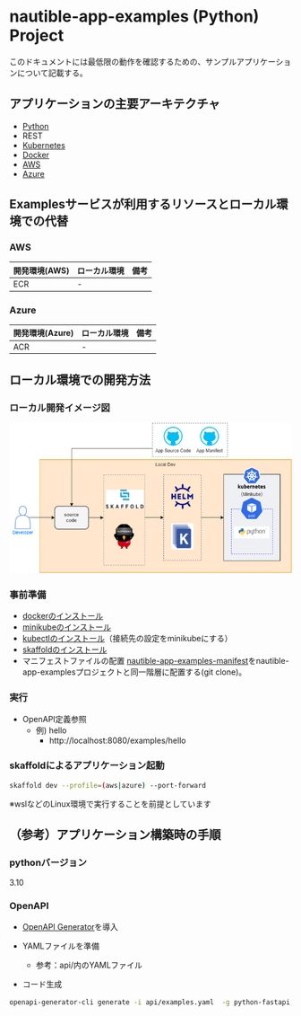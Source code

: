 # nautible-app-examples (Python) Project
このドキュメントには最低限の動作を確認するための、サンプルアプリケーションについて記載する。

## アプリケーションの主要アーキテクチャ
* [Python](https://www.python.org/)
* REST
* [Kubernetes](https://kubernetes.io/)
* [Docker](https://www.docker.com/)
* [AWS](https://aws.amazon.com/)
* [Azure](https://azure.microsoft.com/ja-jp/)

## Examplesサービスが利用するリソースとローカル環境での代替
### AWS
|  開発環境(AWS)  |  ローカル環境  | 備考 |
| ---- | ---- | ---- |
| ECR  | -    |      |

### Azure
|  開発環境(Azure)  |  ローカル環境  | 備考 |
| ---- | ---- | ---- |
| ACR  | -    |      |

## ローカル環境での開発方法
### ローカル開発イメージ図
![ローカル開発イメージ](./local-dev-image.png)

### 事前準備
* [dockerのインストール](https://docs.docker.com/get-docker/)
* [minikubeのインストール](https://kubernetes.io/ja/docs/tasks/tools/install-minikube/)
* [kubectlのインストール](https://kubernetes.io/ja/docs/tasks/tools/install-kubectl/)（接続先の設定をminikubeにする）
* [skaffoldのインストール](https://skaffold.dev/docs/install/)
* マニフェストファイルの配置
  [nautible-app-examples-manifest](https://github.com/nautible/nautible-app-examples-manifest)をnautible-app-examplesプロジェクトと同一階層に配置する(git clone)。

### 実行
- OpenAPI定義参照
  - 例) hello
    - http://localhost:8080/examples/hello

### skaffoldによるアプリケーション起動

```bash
skaffold dev --profile=(aws|azure) --port-forward
```
※wslなどのLinux環境で実行することを前提としています

## （参考）アプリケーション構築時の手順
### pythonバージョン
3.10

### OpenAPI
- [OpenAPI Generator](https://github.com/OpenAPITools/openapi-generator)を導入

- YAMLファイルを準備
  - 参考：api/内のYAMLファイル

- コード生成
```bash
openapi-generator-cli generate -i api/examples.yaml  -g python-fastapi -o .
```
